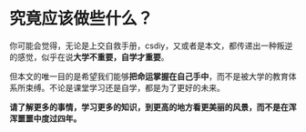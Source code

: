# 究竟应该做些什么？

你可能会觉得，无论是上交自救手册，csdiy，又或者是本文，都传递出一种叛逆的感觉，似乎在说**大学不重要，自学才重要**。

但本文的唯一目的是希望我们能够**把命运掌握在自己手中**，而不是被大学的教育体系所束缚。不论是课堂学习还是自学，都是为了更好的未来。

**请了解更多的事情，学习更多的知识，到更高的地方看更美丽的风景，而不是在浑浑噩噩中度过四年。**
